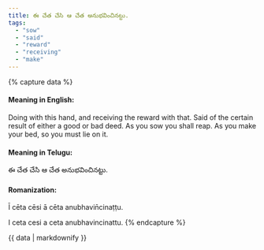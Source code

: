 ```yaml
---
title: ఈ చేత చేసి ఆ చేత అనుభవించినట్టు.
tags:
  - "sow"
  - "said"
  - "reward"
  - "receiving"
  - "make"
---
```


{% capture data %}
#### Meaning in English:
Doing with this hand, and receiving the reward with that.
Said of the certain result of either a good or bad deed.
As you sow you shall reap.
As you make your bed, so you must lie on it.

#### Meaning in Telugu:
ఈ చేత చేసి ఆ చేత అనుభవించినట్టు.

#### Romanization:
Ī cēta cēsi ā cēta anubhavin̄cinaṭṭu.

I ceta cesi a ceta anubhavincinattu.
{% endcapture %}

{{ data | markdownify }}

